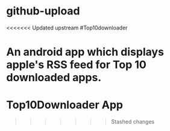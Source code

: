 # github-upload
<<<<<<< Updated upstream
#Top10downloader

An android app which displays apple's RSS feed for Top 10 downloaded apps.
=======
# Top10Downloader App
>>>>>>> Stashed changes
